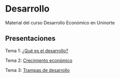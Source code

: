 # Desarrollo
Material del curso Desarrollo Económico en Uninorte

## Presentaciones

Tema 1: [¿Qué es el desarrollo?](https://uninorte-my.sharepoint.com/:b:/g/personal/andresmv_uninorte_edu_co/EXbdDC-FxnxMnpAg3rUXtY4BKHJBxUt3M0mpwuSLcGF0oQ?e=wzjVsp)

Tema 2: [Crecimiento económico](https://uninorte-my.sharepoint.com/:b:/g/personal/andresmv_uninorte_edu_co/EW4HRztCOYpHrl7tdTfYqFYBxPK8K5EIINKgXczJt-uVNQ?e=SPf1A6)

Tema 3: [Trampas de desarrollo](https://uninorte-my.sharepoint.com/:b:/g/personal/andresmv_uninorte_edu_co/EeWG2bRa9xxAqY4J0nuCYhcBCnZ-UerOTWo_xQ3qAtnUmg?e=D0zBTl)

